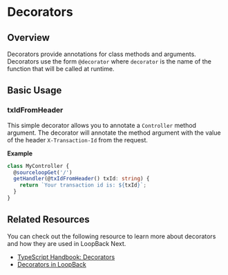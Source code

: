 # Decorators

## Overview

Decorators provide annotations for class methods and arguments. Decorators use
the form `@decorator` where `decorator` is the name of the function that will be
called at runtime.

## Basic Usage

### txIdFromHeader

This simple decorator allows you to annotate a `Controller` method argument. The
decorator will annotate the method argument with the value of the header
`X-Transaction-Id` from the request.

**Example**

```ts
class MyController {
  @sourceloopGet('/')
  getHandler(@txIdFromHeader() txId: string) {
    return `Your transaction id is: ${txId}`;
  }
}
```

## Related Resources

You can check out the following resource to learn more about decorators and how
they are used in LoopBack Next.

- [TypeScript Handbook: Decorators](https://www.typescriptlang.org/docs/handbook/decorators.html)
- [Decorators in LoopBack](http://loopback.io/doc/en/lb4/Decorators.html)
